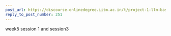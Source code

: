 ```yaml
---
post_url: https://discourse.onlinedegree.iitm.ac.in/t/project-1-llm-based-automation-agent-discussion-thread-tds-jan-2025/164277/266
reply_to_post_number: 251
---
```

week5 session 1 and session3
